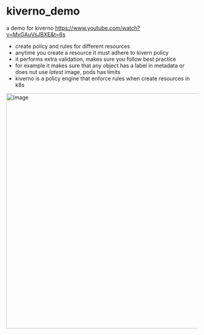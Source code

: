 # kiverno_demo
a demo for kiverno
https://www.youtube.com/watch?v=MxGAuVsJBXE&t=6s

- create policy and rules for different resources
- anytime you create a resource it must adhere to kivern policy
- it performs extra validation, makes sure you follow best practice
- for example it makes sure that any object has a label in metadata or does nut use _latest_ image, pods has limits
- kiverno is a policy engine that enforce rules when create resources in k8s

<img width="590" height="620" alt="image" src="https://github.com/user-attachments/assets/bf090d8d-dc3d-49f5-85cc-644a05359b49" />
